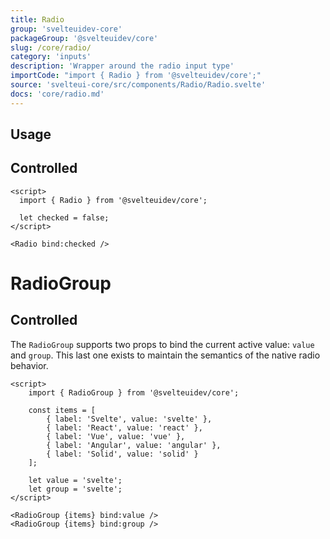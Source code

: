 ```yaml
---
title: Radio
group: 'svelteuidev-core'
packageGroup: '@svelteuidev/core'
slug: /core/radio/
category: 'inputs'
description: 'Wrapper around the radio input type'
importCode: "import { Radio } from '@svelteuidev/core';"
source: 'svelteui-core/src/components/Radio/Radio.svelte'
docs: 'core/radio.md'
---
```


<script>
    import { Demo, RadioDemos } from '@svelteuidev/demos';
</script>

## Usage

<Demo demo={RadioDemos.configurator} />

## Controlled

```svelte
<script>
  import { Radio } from '@svelteuidev/core';

  let checked = false;
</script>

<Radio bind:checked />
```

# RadioGroup

<Demo demo={RadioDemos.groupConfigurator} />

## Controlled

The `RadioGroup` supports two props to bind the current active value: `value` and `group`. This last one exists to maintain the semantics of the native radio behavior.

```svelte
<script>
    import { RadioGroup } from '@svelteuidev/core';

    const items = [
        { label: 'Svelte', value: 'svelte' },
        { label: 'React', value: 'react' },
        { label: 'Vue', value: 'vue' },
        { label: 'Angular', value: 'angular' },
        { label: 'Solid', value: 'solid' }
    ];

    let value = 'svelte';
    let group = 'svelte';
</script>

<RadioGroup {items} bind:value />
<RadioGroup {items} bind:group />
```
